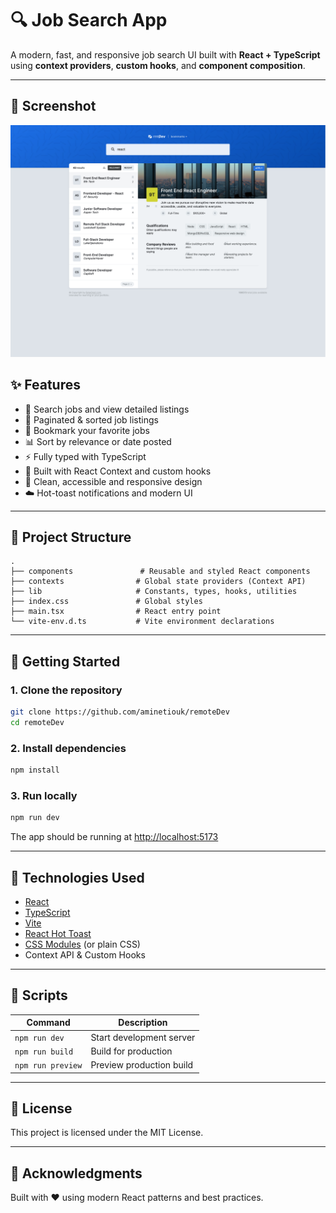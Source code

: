 # 🔍 Job Search App

A modern, fast, and responsive job search UI built with **React + TypeScript** using **context providers**, **custom hooks**, and **component composition**.

---

## 📸 Screenshot

![Screenshot of the app](./public/screenshot.png)

## ✨ Features

- 🔎 Search jobs and view detailed listings  
- 📄 Paginated & sorted job listings  
- 🔖 Bookmark your favorite jobs  
- 📊 Sort by relevance or date posted  
- ⚡ Fully typed with TypeScript  
- 🧠 Built with React Context and custom hooks  
- 🎨 Clean, accessible and responsive design  
- ☁️ Hot-toast notifications and modern UI  

---

## 🧱 Project Structure

```
.
├── components               # Reusable and styled React components
├── contexts                # Global state providers (Context API)
├── lib                     # Constants, types, hooks, utilities
├── index.css               # Global styles
├── main.tsx                # React entry point
└── vite-env.d.ts           # Vite environment declarations
```

---

## 🚀 Getting Started

### 1. Clone the repository

```bash
git clone https://github.com/aminetiouk/remoteDev
cd remoteDev
```

### 2. Install dependencies

```bash
npm install
```

### 3. Run locally

```bash
npm run dev
```

The app should be running at [http://localhost:5173](http://localhost:5173)

---

## 🧪 Technologies Used

- [React](https://reactjs.org/)
- [TypeScript](https://www.typescriptlang.org/)
- [Vite](https://vitejs.dev/)
- [React Hot Toast](https://react-hot-toast.com/)
- [CSS Modules](https://github.com/css-modules/css-modules) (or plain CSS)
- Context API & Custom Hooks

---

## 🧹 Scripts

| Command             | Description              |
|---------------------|--------------------------|
| `npm run dev`       | Start development server |
| `npm run build`     | Build for production     |
| `npm run preview`   | Preview production build |

---

## 📝 License

This project is licensed under the MIT License.

---

## 🙌 Acknowledgments

Built with ❤️ using modern React patterns and best practices.

